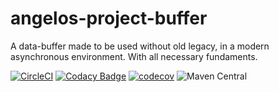 # angelos-project-buffer
A data-buffer made to be used without old legacy, in a modern asynchronous environment. With all necessary fundaments.

[![CircleCI](https://circleci.com/gh/angelos-project/angelos-project-buffer/tree/release.svg?style=shield)](https://circleci.com/gh/angelos-project/angelos-project-buffer/tree/release)
[![Codacy Badge](https://app.codacy.com/project/badge/Grade/0a19e154711047e19fef3daf79864d9a)](https://www.codacy.com/gh/angelos-project/angelos-project-buffer/dashboard?utm_source=github.com&amp;utm_medium=referral&amp;utm_content=angelos-project/angelos-project-buffer&amp;utm_campaign=Badge_Grade)
[![codecov](https://codecov.io/gh/angelos-project/angelos-project-buffer/branch/release/graph/badge.svg?token=EDNO00TQ3B)](https://codecov.io/gh/angelos-project/angelos-project-buffer)
![Maven Central](https://img.shields.io/maven-central/v/org.angproj.io.buf/angelos-project-buffer)